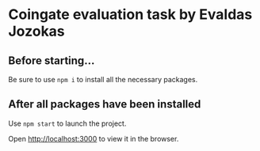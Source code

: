 # Coingate evaluation task by Evaldas Jozokas



## Before starting...

Be sure to use `npm i` to install all the necessary packages.

## After all packages have been installed

Use `npm start` to launch the project.

Open [http://localhost:3000](http://localhost:3000) to view it in the browser.

